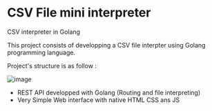 # CSV File mini interpreter
CSV interpreter in Golang

This project consists of developping a CSV file interpter using Golang programming language.

Project's structure is as follow : 

![image](https://user-images.githubusercontent.com/25730830/123599680-29e91580-d7f6-11eb-8e52-ee452329a194.png)

- REST API developped with Golang (Routing and file interpreting)
- Very Simple Web interface with native HTML CSS ans JS
